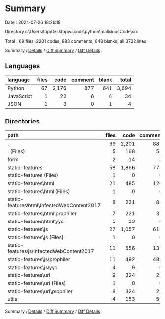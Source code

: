# Summary

Date : 2024-07-26 18:26:18

Directory c:\\Users\\top\\Desktop\\vscode\\python\\maliciousCode\\src

Total : 69 files,  2201 codes, 883 comments, 648 blanks, all 3732 lines

Summary / [Details](details.md) / [Diff Summary](diff.md) / [Diff Details](diff-details.md)

## Languages
| language | files | code | comment | blank | total |
| :--- | ---: | ---: | ---: | ---: | ---: |
| Python | 67 | 2,176 | 877 | 641 | 3,694 |
| JavaScript | 1 | 22 | 6 | 6 | 34 |
| JSON | 1 | 3 | 0 | 1 | 4 |

## Directories
| path | files | code | comment | blank | total |
| :--- | ---: | ---: | ---: | ---: | ---: |
| . | 69 | 2,201 | 883 | 648 | 3,732 |
| . (Files) | 5 | 168 | 52 | 48 | 268 |
| form | 2 | 14 | 3 | 7 | 24 |
| static-features | 58 | 1,866 | 773 | 558 | 3,197 |
| static-features (Files) | 1 | 0 | 0 | 1 | 1 |
| static-features\\html | 21 | 485 | 126 | 161 | 772 |
| static-features\\html (Files) | 1 | 0 | 0 | 1 | 1 |
| static-features\\html\\InfectedWebContent2017 | 8 | 231 | 81 | 83 | 395 |
| static-features\\html\\prophiler | 7 | 221 | 37 | 63 | 321 |
| static-features\\html\\yyc | 5 | 33 | 8 | 14 | 55 |
| static-features\\js | 27 | 1,057 | 618 | 312 | 1,987 |
| static-features\\js (Files) | 1 | 0 | 0 | 1 | 1 |
| static-features\\js\\InfectedWebContent2017 | 11 | 556 | 133 | 93 | 782 |
| static-features\\js\\prophiler | 11 | 492 | 485 | 214 | 1,191 |
| static-features\\js\\yyc | 4 | 9 | 0 | 4 | 13 |
| static-features\\url | 9 | 324 | 29 | 84 | 437 |
| static-features\\url (Files) | 1 | 0 | 0 | 1 | 1 |
| static-features\\url\\prophiler | 8 | 324 | 29 | 83 | 436 |
| utils | 4 | 153 | 55 | 35 | 243 |

Summary / [Details](details.md) / [Diff Summary](diff.md) / [Diff Details](diff-details.md)